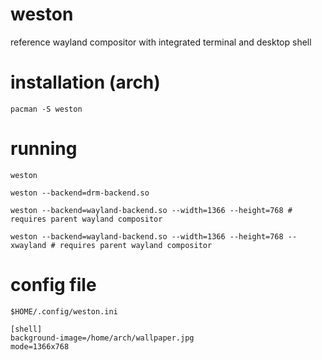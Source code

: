 # weston

reference wayland compositor with integrated terminal and desktop shell

# installation (arch)

`pacman -S weston`

# running

`weston`

`weston --backend=drm-backend.so`

`weston --backend=wayland-backend.so --width=1366 --height=768 # requires parent wayland compositor`

`weston --backend=wayland-backend.so --width=1366 --height=768 --xwayland # requires parent wayland compositor`

# config file

`$HOME/.config/weston.ini`

```
[shell]
background-image=/home/arch/wallpaper.jpg
mode=1366x768
```

